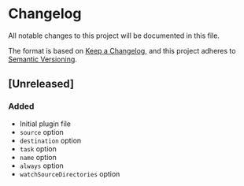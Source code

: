 # Changelog
All notable changes to this project will be documented in this file.

The format is based on [Keep a Changelog](https://keepachangelog.com/en/1.0.0/),
and this project adheres to
[Semantic Versioning](https://semver.org/spec/v2.0.0.html).

## [Unreleased]
### Added
- Initial plugin file
- `source` option
- `destination` option
- `task` option
- `name` option
- `always` option
- `watchSourceDirectories` option
